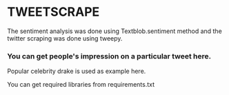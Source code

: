 # TWEETSCRAPE

The sentiment analysis was done using Textblob.sentiment method and the twitter scraping was done using tweepy.



### You can get people's impression on a particular tweet here.
Popular celebrity drake is used as example here.



You can get required libraries from requirements.txt

